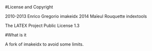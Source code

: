 #License and Copyright

2010-2013 Enrico Gregorio imakeidx
2014 Maïeul Rouquette indextools

The LATEX Project Public Li­cense 1.3

#What is it

A fork of imakeidx to avoid some limits.
